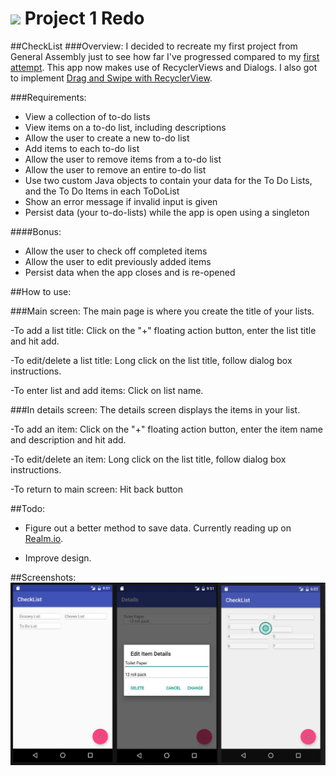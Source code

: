 # ![](https://ga-dash.s3.amazonaws.com/production/assets/logo-9f88ae6c9c3871690e33280fcf557f33.png) Project 1 Redo
##CheckList
###Overview:
I decided to recreate my first project from General Assembly just to see how far I've progressed compared to my [first attempt](https://github.com/chris-shum/GA-Project1).  This app now makes use of RecyclerViews and Dialogs.  I also got to implement <a href = "https://medium.com/@ipaulpro/drag-and-swipe-with-recyclerview-b9456d2b1aaf">Drag and Swipe with RecyclerView</a>.

###Requirements:
- View a collection of to-do lists
- View items on a to-do list, including descriptions
- Allow the user to create a new to-do list
- Add items to each to-do list
- Allow the user to remove items from a to-do list
- Allow the user to remove an entire to-do list
- Use two custom Java objects to contain your data for the To Do Lists, and the To Do Items in each ToDoList
- Show an error message if invalid input is given
- Persist data (your to-do-lists) while the app is open using a singleton

####Bonus:
- Allow the user to check off completed items
- Allow the user to edit previously added items
- Persist data when the app closes and is re-opened

##How to use:

###Main screen:
  The main page is where you create the title of your lists.

  -To add a list title:
  Click on the "+" floating action button, enter the list title and hit add.

  -To edit/delete a list title:
  Long click on the list title, follow dialog box instructions.
  
  -To enter list and add items:
  Click on list name.


###In details screen:
The details screen displays the items in your list.

  -To add an item:
  Click on the "+" floating action button, enter the item name and description and hit add.

  -To edit/delete an item:
  Long click on the list title, follow dialog box instructions.
  
  -To return to main screen:
  Hit back button
  
##Todo:
  - Figure out a better method to save data.  Currently reading up on <a href = "https://realm.io/">Realm.io</a>.

  - Improve design.
  
##Screenshots:
 <img src="checklist.jpg">
